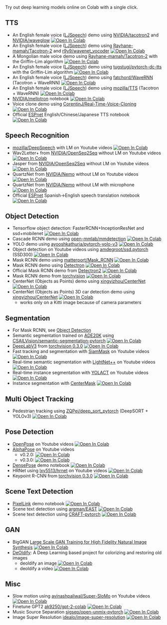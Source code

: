 Try out deep learning models online on Colab with a single click.

## TTS
* An English female voice ([LJSpeech](https://keithito.com/LJ-Speech-Dataset/)) demo using [NVIDIA/tacotron2](https://github.com/NVIDIA/tacotron2) and [NVIDIA/waveglow](https://github.com/NVIDIA/waveglow)
[![Open In Colab](https://colab.research.google.com/assets/colab-badge.svg)](https://colab.research.google.com/github/tugstugi/dl-colab-notebooks/blob/master/notebooks/NVidia_Tacotron2_Waveglow.ipynb)
* An English female voice ([LJSpeech](https://keithito.com/LJ-Speech-Dataset/)) demo using [Rayhane-mamah/Tacotron-2](https://github.com/Rayhane-mamah/Tacotron-2) and [r9y9/wavenet_vocoder](https://github.com/r9y9/wavenet_vocoder)
[![Open In Colab](https://colab.research.google.com/assets/colab-badge.svg)](https://colab.research.google.com/github/r9y9/Colaboratory/blob/master/Tacotron2_and_WaveNet_text_to_speech_demo.ipynb)
* A Mongolian male voice demo using [Rayhane-mamah/Tacotron-2](https://github.com/Rayhane-mamah/Tacotron-2) with the Griffin-Lim algorithm
[![Open In Colab](https://colab.research.google.com/assets/colab-badge.svg)](https://colab.research.google.com/github/tugstugi/mongolian-nlp/blob/master/misc/Tacotron_MongolianTTS.ipynb)  
* An English female voice ([LJSpeech](https://keithito.com/LJ-Speech-Dataset/)) demo using [tugstugi/pytorch-dc-tts](https://github.com/tugstugi/pytorch-dc-tts) with the Griffin-Lim algorithm
[![Open In Colab](https://colab.research.google.com/assets/colab-badge.svg)](https://colab.research.google.com/github/tugstugi/pytorch-dc-tts/blob/master/notebooks/EnglishTTS.ipynb)
* An English female voice ([LJSpeech](https://keithito.com/LJ-Speech-Dataset/)) demo using [fatchord/WaveRNN](https://github.com/fatchord/WaveRNN) (Tacotron + WaveRNN)
[![Open In Colab](https://colab.research.google.com/assets/colab-badge.svg)](https://colab.research.google.com/github/tugstugi/dl-colab-notebooks/blob/master/notebooks/fatchordWaveRNN.ipynb)
* An English female voice ([LJSpeech](https://keithito.com/LJ-Speech-Dataset/)) demo using [mozilla/TTS](https://github.com/mozilla/TTS) (Tacotron + WaveRNN)
[![Open In Colab](https://colab.research.google.com/assets/colab-badge.svg)](https://colab.research.google.com/github/tugstugi/dl-colab-notebooks/blob/master/notebooks/Mozilla_TTS_WaveRNN.ipynb)
* [NVIDIA/mellotron](https://github.com/NVIDIA/mellotron) notebook
[![Open In Colab](https://colab.research.google.com/assets/colab-badge.svg)](https://colab.research.google.com/github/yhgon/mellotron/blob/master/inference_colab.ipynb)
* Voice clone demo using [CorentinJ/Real-Time-Voice-Cloning](https://github.com/CorentinJ/Real-Time-Voice-Cloning)
[![Open In Colab](https://colab.research.google.com/assets/colab-badge.svg)](https://colab.research.google.com/github/tugstugi/dl-colab-notebooks/blob/master/notebooks/RealTimeVoiceCloning.ipynb)
* Official [ESPnet](https://github.com/espnet/espnet) English/Chinese/Japanese TTS notebook [![Open In Colab](https://colab.research.google.com/assets/colab-badge.svg)](https://colab.research.google.com/github/espnet/notebook/blob/master/tts_realtime_demo.ipynb)


## Speech Recognition
* [mozilla/DeepSpeech](https://github.com/mozilla/DeepSpeech) with LM on Youtube videos
[![Open In Colab](https://colab.research.google.com/assets/colab-badge.svg)](https://colab.research.google.com/github/tugstugi/dl-colab-notebooks/blob/master/notebooks/MozillaDeepSpeech.ipynb)
* Wav2Letter+ from [NVIDIA/OpenSeq2Seq](https://github.com/NVIDIA/OpenSeq2Seq.git) without LM on Youtube videos
[![Open In Colab](https://colab.research.google.com/assets/colab-badge.svg)](https://colab.research.google.com/github/tugstugi/dl-colab-notebooks/blob/master/notebooks/NVidiaWav2LetterPlus.ipynb)
* Jasper from [NVIDIA/OpenSeq2Seq](https://github.com/NVIDIA/OpenSeq2Seq.git) without LM on Youtube videos [![Open In Colab](https://colab.research.google.com/assets/colab-badge.svg)](https://colab.research.google.com/github/tugstugi/dl-colab-notebooks/blob/master/notebooks/NVidiaJasper.ipynb)
* QuartzNet from [NVIDIA/Nemo](https://github.com/NVIDIA/NeMo.git) without LM on Youtube videos [![Open In Colab](https://colab.research.google.com/assets/colab-badge.svg)](https://colab.research.google.com/github/tugstugi/dl-colab-notebooks/blob/master/notebooks/NVidiaQuartzNet.ipynb)
* QuartzNet from [NVIDIA/Nemo](https://github.com/NVIDIA/NeMo.git) without LM with microphone [![Open In Colab](https://colab.research.google.com/assets/colab-badge.svg)](https://colab.research.google.com/github/tugstugi/dl-colab-notebooks/blob/master/notebooks/NVidiaQuartzNetMic.ipynb)
* Official [ESPnet](https://github.com/espnet/espnet) Spanish->English speech translation notebook [![Open In Colab](https://colab.research.google.com/assets/colab-badge.svg)](https://colab.research.google.com/github/espnet/notebook/blob/master/st_demo.ipynb)


## Object Detection
* Tensorflow object detection: FasterRCNN+InceptionResNet and ssd+mobilenet
[![Open In Colab](https://colab.research.google.com/assets/colab-badge.svg)](https://colab.research.google.com/github/tensorflow/hub/blob/master/examples/colab/object_detection.ipynb)
* Cascade RCNN demo using [open-mmlab/mmdetection](https://github.com/open-mmlab/mmdetection)
[![Open In Colab](https://colab.research.google.com/assets/colab-badge.svg)](https://colab.research.google.com/github/tugstugi/dl-colab-notebooks/blob/master/notebooks/Open_MMLab_Detection_Toolbox_Cascade_RCNN.ipynb)
* YOLO demo using [ayooshkathuria/pytorch-yolo-v3](https://github.com/ayooshkathuria/pytorch-yolo-v3)
[![Open In Colab](https://colab.research.google.com/assets/colab-badge.svg)](https://colab.research.google.com/github/tugstugi/dl-colab-notebooks/blob/master/notebooks/YOLOv3_PyTorch.ipynb)
* Object detection on Youtube videos using [amdegroot/ssd.pytorch](https://github.com/amdegroot/ssd.pytorch) (SSD300)
[![Open In Colab](https://colab.research.google.com/assets/colab-badge.svg)](https://colab.research.google.com/github/tugstugi/dl-colab-notebooks/blob/master/notebooks/SSD_Pytorch_Video.ipynb)  
* Mask RCNN demo using [matterport/Mask_RCNN](https://github.com/matterport/Mask_RCNN)
[![Open In Colab](https://colab.research.google.com/assets/colab-badge.svg)](https://colab.research.google.com/github/tugstugi/dl-colab-notebooks/blob/master/notebooks/Matterport_Mask_RCNN.ipynb)
* Mask RCNN demo using [Detectron](https://github.com/facebookresearch/Detectron)
[![Open In Colab](https://colab.research.google.com/assets/colab-badge.svg)](https://colab.research.google.com/github/tugstugi/dl-colab-notebooks/blob/master/notebooks/Detectron_MaskRCNN.ipynb)
* Official Mask RCNN demo from [Detectron2](https://github.com/facebookresearch/detectron2)
[![Open In Colab](https://colab.research.google.com/assets/colab-badge.svg)](https://colab.research.google.com/drive/16jcaJoc6bCFAQ96jDe2HwtXj7BMD_-m5)
* Mask RCNN demo from [torchvision](https://pytorch.org/docs/stable/torchvision/index.html)
[![Open In Colab](https://colab.research.google.com/assets/colab-badge.svg)](https://colab.research.google.com/github/tugstugi/dl-colab-notebooks/blob/master/notebooks/TorchvisionMaskRCNN.ipynb)
* CenterNet (Objects as Points) demo using [xingyizhou/CenterNet](https://github.com/xingyizhou/CenterNet)
[![Open In Colab](https://colab.research.google.com/assets/colab-badge.svg)](https://colab.research.google.com/github/tugstugi/dl-colab-notebooks/blob/master/notebooks/CenterNet_ObjectsAsPoints.ipynb)
* CenterNet (Objects as Points) 3D car detection demo using [xingyizhou/CenterNet](https://github.com/xingyizhou/CenterNet)
[![Open In Colab](https://colab.research.google.com/assets/colab-badge.svg)](https://colab.research.google.com/github/tugstugi/dl-colab-notebooks/blob/master/notebooks/CenterNet_ObjectsAsPoints_3D.ipynb)
  * works only on a Kitti image because of camera parameters

## Segmentation
* For Mask RCNN, see [Object Detection](https://github.com/tugstugi/dl-colab-notebooks#object-detection)
* Semantic segmentation trained on [ADE20K](http://groups.csail.mit.edu/vision/datasets/ADE20K/) using [CSAILVision/semantic-segmentation-pytorch](https://github.com/CSAILVision/semantic-segmentation-pytorch)
[![Open In Colab](https://colab.research.google.com/assets/colab-badge.svg)](https://colab.research.google.com/github/tugstugi/dl-colab-notebooks/blob/master/notebooks/CSAILVision_SemanticSegmentation.ipynb)
* [DeepLabV3](https://arxiv.org/abs/1706.05587) from [torchvision 0.3.0](https://pytorch.org/docs/stable/torchvision/index.html)
[![Open In Colab](https://colab.research.google.com/assets/colab-badge.svg)](https://colab.research.google.com/github/tugstugi/dl-colab-notebooks/blob/master/notebooks/TorchvisionDeepLabV3.ipynb)
* Fast tracking and segmentation with [SiamMask](https://github.com/foolwood/SiamMask) on Youtube videos
[![Open In Colab](https://colab.research.google.com/assets/colab-badge.svg)](https://colab.research.google.com/github/tugstugi/dl-colab-notebooks/blob/master/notebooks/SiamMask.ipynb)
* Real-time semantic segmentation with [LightNet++](https://github.com/ansleliu/LightNetPlusPlus) on Youtube videos
[![Open In Colab](https://colab.research.google.com/assets/colab-badge.svg)](https://colab.research.google.com/github/tugstugi/dl-colab-notebooks/blob/master/notebooks/LightNetPlusPlus.ipynb)
* Real-time instance segmentation with [YOLACT](https://github.com/dbolya/yolact) on Youtube videos
[![Open In Colab](https://colab.research.google.com/assets/colab-badge.svg)](https://colab.research.google.com/github/tugstugi/dl-colab-notebooks/blob/master/notebooks/YOLACT.ipynb)
* Instance segmentation with [CenterMask](https://github.com/youngwanLEE/CenterMask/)
[![Open In Colab](https://colab.research.google.com/assets/colab-badge.svg)](https://colab.research.google.com/github/tugstugi/dl-colab-notebooks/blob/master/notebooks/CenterMask.ipynb)


## Multi Object Tracking
* Pedestrian tracking using [ZQPei/deep_sort_pytorch](https://github.com/ZQPei/deep_sort_pytorch) (DeepSORT + YOLOv3)
[![Open In Colab](https://colab.research.google.com/assets/colab-badge.svg)](https://colab.research.google.com/github/tugstugi/dl-colab-notebooks/blob/master/notebooks/DeepSORT_YOLOv3.ipynb)  


## Pose Detection
* [OpenPose](https://github.com/CMU-Perceptual-Computing-Lab/openpose) on Youtube videos
[![Open In Colab](https://colab.research.google.com/assets/colab-badge.svg)](https://colab.research.google.com/github/tugstugi/dl-colab-notebooks/blob/master/notebooks/OpenPose.ipynb)
* [AlphaPose](https://github.com/MVIG-SJTU/AlphaPose) on Youtube videos
  * v0.2.0: [![Open In Colab](https://colab.research.google.com/assets/colab-badge.svg)](https://colab.research.google.com/github/tugstugi/dl-colab-notebooks/blob/master/notebooks/AlphaPose.ipynb)
  * v0.3.0: [![Open In Colab](https://colab.research.google.com/assets/colab-badge.svg)](https://colab.research.google.com/github/tugstugi/dl-colab-notebooks/blob/master/notebooks/AlphaPoseV0_3_0.ipynb)
* [DensePose](https://github.com/facebookresearch/DensePose) demo notebook
[![Open In Colab](https://colab.research.google.com/assets/colab-badge.svg)](https://colab.research.google.com/github/tugstugi/dl-colab-notebooks/blob/master/notebooks/DensePose.ipynb)
* HRNet using [lxy5513/hrnet](https://github.com/lxy5513/hrnet) on Youtube videos
[![Open In Colab](https://colab.research.google.com/assets/colab-badge.svg)](https://colab.research.google.com/github/tugstugi/dl-colab-notebooks/blob/master/notebooks/HRNet_lxy5513.ipynb)
* Keypoint R-CNN from [torchvision 0.3.0](https://pytorch.org/docs/stable/torchvision/index.html)
[![Open In Colab](https://colab.research.google.com/assets/colab-badge.svg)](https://colab.research.google.com/github/tugstugi/dl-colab-notebooks/blob/master/notebooks/TorchvisionPersonKeypoint.ipynb)


## Scene Text Detection
* [PixelLink](https://github.com/ZJULearning/pixel_link) demo notebook
[![Open In Colab](https://colab.research.google.com/assets/colab-badge.svg)](https://colab.research.google.com/github/tugstugi/dl-colab-notebooks/blob/master/notebooks/PixelLink.ipynb)
* Scene text detection using [argman/EAST](https://github.com/argman/EAST)
[![Open In Colab](https://colab.research.google.com/assets/colab-badge.svg)](https://colab.research.google.com/github/tugstugi/dl-colab-notebooks/blob/master/notebooks/EAST.ipynb)
* Scene text detection using [CRAFT-pytorch](https://github.com/clovaai/CRAFT-pytorch)
[![Open In Colab](https://colab.research.google.com/assets/colab-badge.svg)](https://colab.research.google.com/github/tugstugi/dl-colab-notebooks/blob/master/notebooks/CRAFT.ipynb)


## GAN
* BigGAN [Large Scale GAN Training for High Fidelity Natural Image Synthesis](https://arxiv.org/abs/1809.11096)
[![Open In Colab](https://colab.research.google.com/assets/colab-badge.svg)](https://colab.research.google.com/github/tensorflow/hub/blob/master/examples/colab/biggan_generation_with_tf_hub.ipynb)  
* [DeOldify](https://github.com/jantic/DeOldify): A Deep Learning based project for colorizing and restoring old images
  * deoldify an image [![Open In Colab](https://colab.research.google.com/assets/colab-badge.svg)](https://colab.research.google.com/github/jantic/DeOldify/blob/master/ImageColorizerColab.ipynb)
  * deoldify a video [![Open In Colab](https://colab.research.google.com/assets/colab-badge.svg)](https://colab.research.google.com/github/jantic/DeOldify/blob/master/VideoColorizerColab.ipynb)


## Misc
* Slow motion using [avinashpaliwal/Super-SloMo](https://github.com/avinashpaliwal/Super-SloMo) on Youtube videos
[![Open In Colab](https://colab.research.google.com/assets/colab-badge.svg)](https://colab.research.google.com/github/tugstugi/dl-colab-notebooks/blob/master/notebooks/SuperSloMo.ipynb)
* Finetune GPT2 [ak9250/gpt-2-colab](https://github.com/ak9250/gpt-2-colab/) [![Open In Colab](https://colab.research.google.com/assets/colab-badge.svg)](https://colab.research.google.com/github/ak9250/gpt-2-colab/blob/master/GPT_2.ipynb)
* Music Source Separation [sigsep/open-unmix-pytorch](https://github.com/sigsep/open-unmix-pytorch) [![Open In Colab](https://colab.research.google.com/assets/colab-badge.svg)](https://colab.research.google.com/drive/1mijF0zGWxN-KaxTnd0q6hayAlrID5fEQ)
* Image Super Resolution [idealo/image-super-resolution](https://github.com/idealo/image-super-resolution) [![Open In Colab](https://colab.research.google.com/assets/colab-badge.svg)](https://colab.research.google.com/github/tugstugi/dl-colab-notebooks/blob/master/notebooks/ISR_Prediction_Tutorial.ipynb)
